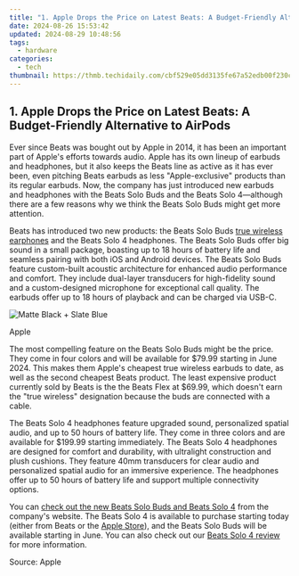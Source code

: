 ```yaml
---
title: "1. Apple Drops the Price on Latest Beats: A Budget-Friendly Alternative to AirPods"
date: 2024-08-26 15:53:42
updated: 2024-08-29 10:48:56
tags:
  - hardware
categories:
  - tech
thumbnail: https://thmb.techidaily.com/cbf529e05dd3135fe67a52edb00f230c5ea15121620c8f38c53b6edc4bb0734a.jpg
---
```


## 1. Apple Drops the Price on Latest Beats: A Budget-Friendly Alternative to AirPods

Ever since Beats was bought out by Apple in 2014, it has been an important part of Apple's efforts towards audio. Apple has its own lineup of earbuds and headphones, but it also keeps the Beats line as active as it has ever been, even pitching Beats earbuds as less "Apple-exclusive" products than its regular earbuds. Now, the company has just introduced new earbuds and headphones with the Beats Solo Buds and the Beats Solo 4—although there are a few reasons why we think the Beats Solo Buds might get more attention.

 Beats has introduced two new products: the Beats Solo Buds [true wireless earphones](https://ios-unlock.techidaily.com/locked-out-of-apple-iphone-xs-max-5-ways-to-get-into-a-locked-apple-iphone-xs-max-by-drfone-ios/) and the Beats Solo 4 headphones. The Beats Solo Buds offer big sound in a small package, boasting up to 18 hours of battery life and seamless pairing with both iOS and Android devices. The Beats Solo Buds feature custom-built acoustic architecture for enhanced audio performance and comfort. They include dual-layer transducers for high-fidelity sound and a custom-designed microphone for exceptional call quality. The earbuds offer up to 18 hours of playback and can be charged via USB-C.

![Matte Black + Slate Blue](https://static1.howtogeekimages.com/wordpress/wp-content/uploads/2024/04/matte-black-slate-blue.jpg) 

Apple

 The most compelling feature on the Beats Solo Buds might be the price. They come in four colors and will be available for $79.99 starting in June 2024\. This makes them Apple's cheapest true wireless earbuds to date, as well as the second cheapest Beats product. The least expensive product currently sold by Beats is the the Beats Flex at $69.99, which doesn't earn the "true wireless" designation because the buds are connected with a cable.

 The Beats Solo 4 headphones feature upgraded sound, personalized spatial audio, and up to 50 hours of battery life. They come in three colors and are available for $199.99 starting immediately. The Beats Solo 4 headphones are designed for comfort and durability, with ultralight construction and plush cushions. They feature 40mm transducers for clear audio and personalized spatial audio for an immersive experience. The headphones offer up to 50 hours of battery life and support multiple connectivity options.

 You can [check out the new Beats Solo Buds and Beats Solo 4](https://www.beatsbydre.com/products) from the company's website. The Beats Solo 4 is available to purchase starting today (either from Beats or the [Apple Store](https://www.apple.com/store)), and the Beats Solo Buds will be available starting in June. You can also check out our [Beats Solo 4 review](https://youtube-docs.techidaily.com/ify-your-path-to-youtube-short-mastery/) for more information.

 Source: Apple

<ins class="adsbygoogle"
     style="display:block"
     data-ad-format="autorelaxed"
     data-ad-client="ca-pub-7571918770474297"
     data-ad-slot="1223367746"></ins>



<ins class="adsbygoogle"
     style="display:block"
     data-ad-client="ca-pub-7571918770474297"
     data-ad-slot="8358498916"
     data-ad-format="auto"
     data-full-width-responsive="true"></ins>
